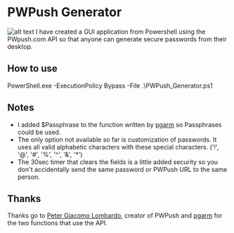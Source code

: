 # PWPush Generator
![alt text](https://github.com/[username]/[reponame]/blob/[branch]/image.jpg?raw=true)
I have created a GUI application from Powershell using the PWpush.com API so that anyone can generate secure passwords from their desktop.

## How to use
PowerShell.exe -ExecutionPolicy Bypass -File .\PWPush_Generator.ps1

## Notes
- I added $Passphrase to the function written by [pgarm](https://github.com/pgarm/pwposh/tree/main) so Passphrases could be used.
- The only option not available so far is customization of passwords. It uses all valid alphabetic characters with these special characters. ('!', '@', '#', '%', '^', '&', '*')
- The 30sec timer that clears the fields is a little added security so you don't accidentally send the same password or PWPush URL to the same person.

## Thanks

Thanks go to [Peter Giacomo Lombardo](https://github.com/pglombardo), creator of PWPush and [pgarm](https://github.com/pgarm/pwposh/tree/main) for the two functions that use the API.